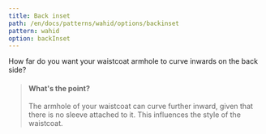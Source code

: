 ```yaml
---
title: Back inset
path: /en/docs/patterns/wahid/options/backinset
pattern: wahid
option: backInset
---
```


How far do you want your waistcoat armhole to curve inwards on the back side?

> #### What's the point?
> 
> The armhole of your waistcoat can curve further inward, given that there is no sleeve attached to it.
> This influences the style of the waistcoat.
